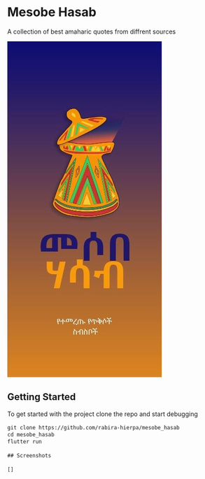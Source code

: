# Mesobe Hasab

A collection of best amaharic quotes from diffrent sources

![Mesobe Hasab Splash Screen](./assets/img/splash.jpg)

## Getting Started

To get started with the project clone the repo and start debugging

```shell
git clone https://github.com/rabira-hierpa/mesobe_hasab
cd mesobe_hasab
flutter run

## Screenshots

[]
